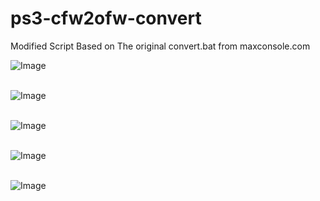 # ps3-cfw2ofw-convert
Modified Script Based on The original convert.bat from maxconsole.com

![Image](http://i.imgur.com/D9sY7fx.png)
<br/><br/>

![Image](http://i.imgur.com/y7XkpRi.png)
<br/><br/>

![Image](http://i.imgur.com/oaIsiVZ.png)
<br/><br/>

![Image](http://i.imgur.com/FrhTtpt.png)
<br/><br/>

![Image](http://i.imgur.com/dOKxpsN.png)
<br/><br/>


